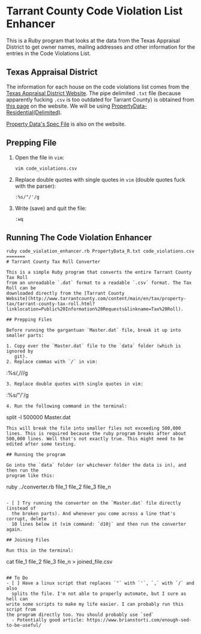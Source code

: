 # Tarrant County Code Violation List Enhancer

This is a Ruby program that looks at the data from the Texas Appraisal District
to get owner names, mailing addresses and other information for the entries in
the Code Violations List.

## Texas Appraisal District
The information for each house on the code violations list comes from the [Texas
Appraisal District Website](https://www.tad.org). The pipe delimited `.txt` file
(because apparently fucking `.csv` is too outdated for Tarrant County) is
obtained from [this page](https://www.tad.org/data-download/) on the website. We
will be using [PropertyData-Residential(Delimited)](http://www.tad.org/Data_files/Download_files/PropertyData_R(Delimited).ZIP).

[Property Data's Spec
File](https://www.tad.org/wp-contentpdf/templates/PropertyData&PropertyLocationLayouts.pdf) is also on the website.

## Prepping File

1. Open the file in `vim`:
   ```shell
   vim code_violations.csv
   ```
2. Replace double quotes with single quotes in `vim` (double quotes fuck with
   the parser):
   ```shell
   :%s/"/'/g
   ```
3. Write (save) and quit the file:
   ```shell
   :wq
   ```

## Running The Code Violation Enhancer
```shell
ruby code_violation_enhancer.rb PropertyData_R.txt code_violations.csv
=======
# Tarrant County Tax Roll Converter

This is a simple Ruby program that converts the entire Tarrant County Tax Roll
from an unreadable `.dat` format to a readable `.csv` format. The Tax Roll can be
downloaded directly from the [Tarrant County
Website](http://www.tarrantcounty.com/content/main/en/tax/property-tax/tarrant-county-tax-roll.html?linklocation=Public%20Information%20Requests&linkname=Tax%20Roll).

## Prepping Files

Before running the gargantuan `Master.dat` file, break it up into smaller parts:

1. Copy over the `Master.dat` file to the `data` folder (which is ignored by
   git).
2. Replace commas with `/` in vim:
   ```
   :%s/,/\//g
   ```
3. Replace double quotes with single quotes in vim:
   ```
   :%s/"/'/g
   ```
4. Run the following command in the terminal:
   ```
   split -l 500000 Master.dat
   ```
   This will break the file into smaller files not exceeding 500,000 lines. This is required because the ruby program breaks after about 500,000 lines. Well that's not exactly true. This might need to be edited after some testing.

## Running the program

Go into the `data` folder (or whichever folder the data is in), and then run the
program like this:
```
ruby ../converter.rb file_1 file_2 file_3 file_n
```

- [ ] Try running the converter on the `Master.dat` file directly (instead of
  the broken parts). And whenever you come across a line that's corrupt, delete
  10 lines below it (vim command: `d10j` and then run the converter again.

## Joining Files

Run this in the terminal:
```
cat file_1 file_2 file_3 file_n > joined_file.csv
```

## To Do
- [ ] Have a linux script that replaces `"` with `'`, `,` with `/` and also
  splits the file. I'm not able to properly automate, but I sure as hell can
write some scripts to make my life easier. I can probably run this script from
the program directly too. You should probably use `sed`
  - Potentially good article: https://www.brianstorti.com/enough-sed-to-be-useful/
